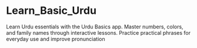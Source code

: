 # Learn_Basic_Urdu
Learn Urdu essentials with the Urdu Basics app. Master numbers, colors, and family names through interactive lessons. Practice practical phrases for everyday use and improve pronunciation
